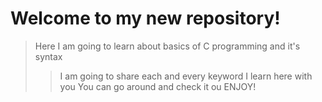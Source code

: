 # Welcome to my new repository!
> Here I am going to learn about basics of C programming and it's syntax
> > I am going to share each and every keyword I learn here with you
> > You can go around and check it ou
> ENJOY!
